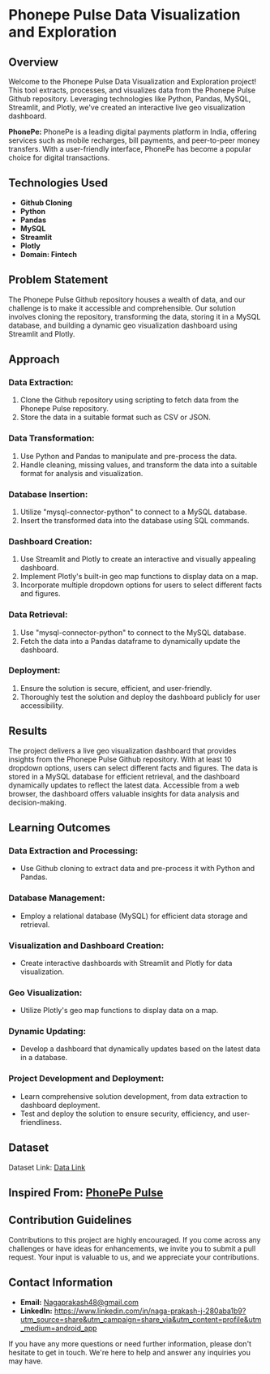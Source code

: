 # Phonepe Pulse Data Visualization and Exploration

## Overview
  Welcome to the Phonepe Pulse Data Visualization and Exploration project! This tool extracts, processes, and visualizes data from the Phonepe Pulse Github repository. Leveraging technologies like Python, Pandas, MySQL, Streamlit, and Plotly, we've created an interactive live geo visualization dashboard.

**PhonePe:**
  PhonePe is a leading digital payments platform in India, offering services such as mobile recharges, bill payments, and peer-to-peer money transfers. With a user-friendly interface, PhonePe has become a popular choice for digital transactions.

## Technologies Used

- **Github Cloning**
- **Python**
- **Pandas**
- **MySQL**
- **Streamlit**
- **Plotly**
- **Domain: Fintech**

## Problem Statement
  The Phonepe Pulse Github repository houses a wealth of data, and our challenge is to make it accessible and comprehensible. Our solution involves cloning the repository, transforming the data, storing it in a MySQL database, and building a dynamic geo visualization dashboard using Streamlit and Plotly.

## Approach

### Data Extraction:

1. Clone the Github repository using scripting to fetch data from the Phonepe Pulse repository.
2. Store the data in a suitable format such as CSV or JSON.

### Data Transformation:

1. Use Python and Pandas to manipulate and pre-process the data.
2. Handle cleaning, missing values, and transform the data into a suitable format for analysis and visualization.

### Database Insertion:

1. Utilize "mysql-connector-python" to connect to a MySQL database.
2. Insert the transformed data into the database using SQL commands.

### Dashboard Creation:

1. Use Streamlit and Plotly to create an interactive and visually appealing dashboard.
2. Implement Plotly's built-in geo map functions to display data on a map.
3. Incorporate multiple dropdown options for users to select different facts and figures.

### Data Retrieval:

1. Use "mysql-connector-python" to connect to the MySQL database.
2. Fetch the data into a Pandas dataframe to dynamically update the dashboard.

### Deployment:

1. Ensure the solution is secure, efficient, and user-friendly.
2. Thoroughly test the solution and deploy the dashboard publicly for user accessibility.

## Results
  The project delivers a live geo visualization dashboard that provides insights from the Phonepe Pulse Github repository. With at least 10 dropdown options, users can select different facts and figures. The data is stored in a MySQL database for efficient retrieval, and the dashboard dynamically updates to reflect the latest data. Accessible from a web browser, the dashboard offers valuable insights for data analysis and decision-making.

## Learning Outcomes

### Data Extraction and Processing:

- Use Github cloning to extract data and pre-process it with Python and Pandas.

### Database Management:

- Employ a relational database (MySQL) for efficient data storage and retrieval.

### Visualization and Dashboard Creation:

- Create interactive dashboards with Streamlit and Plotly for data visualization.

### Geo Visualization:

- Utilize Plotly's geo map functions to display data on a map.

### Dynamic Updating:

- Develop a dashboard that dynamically updates based on the latest data in a database.

### Project Development and Deployment:

- Learn comprehensive solution development, from data extraction to dashboard deployment.
- Test and deploy the solution to ensure security, efficiency, and user-friendliness.

## Dataset

Dataset Link: [Data Link](https://github.com/PhonePe/pulse#readme)

## Inspired From: [PhonePe Pulse](https://www.phonepe.com/pulse/explore/transaction/2022/4/)

## Contribution Guidelines

Contributions to this project are highly encouraged. If you come across any challenges or have ideas for enhancements, we invite you to submit a pull request. Your input is valuable to us, and we appreciate your contributions.

## Contact Information

- **Email:** Nagaprakash48@gmail.com
- **LinkedIn:** https://www.linkedin.com/in/naga-prakash-j-280aba1b9?utm_source=share&utm_campaign=share_via&utm_content=profile&utm_medium=android_app

If you have any more questions or need further information, please don't hesitate to get in touch. We're here to help and answer any inquiries you may have.
